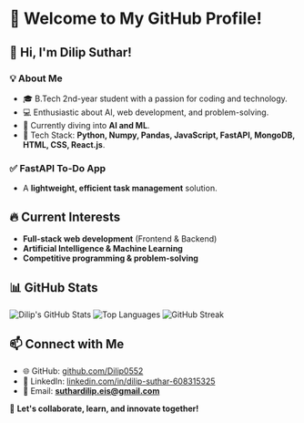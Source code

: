 # 🚀 Welcome to My GitHub Profile!

## 👋 Hi, I'm Dilip Suthar!

### 💡 About Me
- 🎓 B.Tech 2nd-year student with a passion for coding and technology.
- 💻 Enthusiastic about AI, web development, and problem-solving.
- 🚀 Currently diving into **AI and ML**.
- 🔧 Tech Stack: **Python, Numpy, Pandas, JavaScript, FastAPI, MongoDB, HTML, CSS, React.js**.

### ✅ **FastAPI To-Do App**
- A **lightweight, efficient task management** solution.

## 🔥 Current Interests
- **Full-stack web development** (Frontend & Backend)
- **Artificial Intelligence & Machine Learning**
- **Competitive programming & problem-solving**

## 📊 GitHub Stats
![Dilip's GitHub Stats](https://github-readme-stats.vercel.app/api?username=Dilip0552&show_icons=true&theme=radical)
![Top Languages](https://github-readme-stats.vercel.app/api/top-langs/?username=Dilip0552&layout=compact&theme=radical)
![GitHub Streak](https://github-readme-streak-stats.herokuapp.com/?user=Dilip0552)

## 📫 Connect with Me
- 🌐 GitHub: [github.com/Dilip0552](https://github.com/Dilip0552)
- 💼 LinkedIn: [linkedin.com/in/dilip-suthar-608315325](http://www.linkedin.com/in/dilip-suthar-608315325)
- 📩 Email: **suthardilip.eis@gmail.com** 

🚀 **Let's collaborate, learn, and innovate together!**

